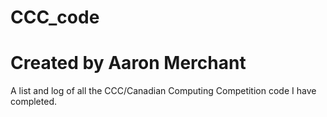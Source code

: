 # CCC_code
# Created by Aaron Merchant
A list and log of all the CCC/Canadian Computing Competition code I have completed.
